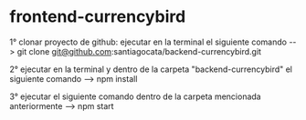 # frontend-currencybird

1° clonar proyecto de github: ejecutar en la terminal el siguiente comando --> git clone git@github.com:santiagocata/backend-currencybird.git

2° ejecutar en la terminal y dentro de la carpeta "backend-currencybird" el siguiente comando --> npm install

3° ejecutar el siguiente comando dentro de la carpeta mencionada anteriormente --> npm start
